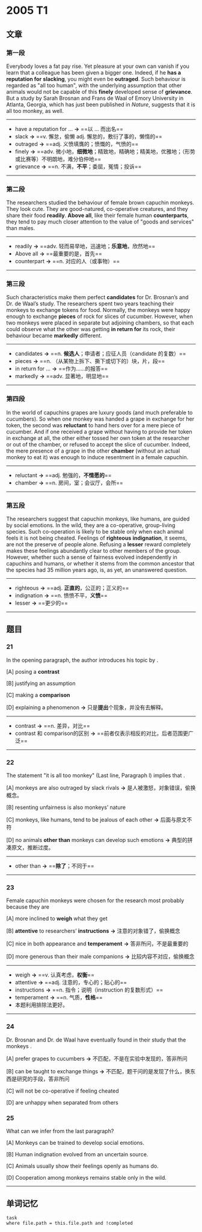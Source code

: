 
# 2005 T1

## 文章

### 第一段

Everybody loves a fat pay rise. Yet pleasure at your own can vanish if you learn that a colleague has been given a bigger one. Indeed, if he **has a reputation for** **slacking**, you might even be **outraged**. Such behaviour is regarded as "all too human", with the underlying assumption that other animals would not be capable of this **finely** developed sense of **grievance**. But a study by Sarah Brosnan and Frans de Waal of Emory University in Atlanta, Georgia, which has just been published in _Nature_, suggests that it is all too monkey, as well.

---

- have a reputation for ...  **→** ==以 ... 而出名==
- slack **→** ==v. 懈怠，偷懒 adj. 懈怠的，敷衍了事的，懒惰的==
- outraged **→** ==adj. 义愤填膺的；愤慨的，气愤的==
- finely **→** ==adv. 微小地，**细微地**；精致地，精确地；精美地，优雅地；（形势或比赛等）不明朗地，难分伯仲地==
- grievance **→** ==n. 不满，**不平**；委屈，冤情；投诉==

---

### 第二段

The researchers studied the behaviour of female brown capuchin monkeys. They look cute. They are good-natured, co-operative creatures, and they share their food **readily**. **Above all**, like their female human **counterparts**, they tend to pay much closer attention to the value of "goods and services" than males.

---

- readily **→** ==adv. 轻而易举地，迅速地；**乐意地**，欣然地==
-  Above all **→** ==最重要的是，首先==
- counterpart **→** ==n. 对应的人（或事物）==

---

### 第三段

Such characteristics make them perfect **candidates** for Dr. Brosnan’s and Dr. de Waal’s study. The researchers spent two years teaching their monkeys to exchange tokens for food. Normally, the monkeys were happy enough to exchange **pieces** of rock for slices of cucumber. However, when two monkeys were placed in separate but adjoining chambers, so that each could observe what the other was getting **in return for** its rock, their behaviour became **markedly** different.

---

- candidates **→** ==n. **候选人**；申请者；应征人员（candidate 的复数）==
- pieces **→** ==n. （从某物上拆下、撕下或切下的）块，片，段==
- in return for ...  **→** ==作为……的报答==
- markedly **→** ==adv. 显著地，明显地==

---

### 第四段

In the world of capuchins grapes are luxury goods (and much preferable to cucumbers). So when one monkey was handed a grape in exchange for her token, the second was **reluctant** to hand hers over for a mere piece of cucumber. And if one received a grape without having to provide her token in exchange at all, the other either tossed her own token at the researcher or out of the chamber, or refused to accept the slice of cucumber. Indeed, the mere presence of a grape in the other **chamber** (without an actual monkey to eat it) was enough to induce resentment in a female capuchin.

---

- reluctant **→** ==adj. 勉强的，**不情愿的**==
- chamber **→** ==n. 房间，室；会议厅，会所==

---

### 第五段

The researchers suggest that capuchin monkeys, like humans, are guided by social emotions. In the wild, they are a co-operative, group-living species. Such co-operation is likely to be stable only when each animal feels it is not being cheated. Feelings of **righteous** **indignation**, it seems, are not the preserve of people alone. Refusing a **lesser** reward completely makes these feelings abundantly clear to other members of the group. However, whether such a sense of fairness evolved independently in capuchins and humans, or whether it stems from the common ancestor that the species had 35 million years ago, is, as yet, an unanswered question.

---

- righteous **→** ==adj. **正直的**，公正的；正义的==
- indignation **→** ==n. 愤愤不平，**义愤**==
- lesser **→** ==更少的==

---

## 题目

### 21

In the opening paragraph, the author introduces his topic by	. 

[A] posing a **contrast**

[B] justifying an assumption 

[C] making a **comparison**

[D] explaining a phenomenon **→** 只是**提出**个现象，并没有去解释。

---

- contrast **→** ==n. 差异，对比==
- contrast 和 comparison的区别 **→** ==前者仅表示相反的对比，后者范围更广泛==

---

### 22

The statement "it is all too monkey" (Last line, Paragraph l) implies that	. 

[A] monkeys are also outraged by slack rivals **→** 是人被激怒，对象错误，偷换概念。

[B] resenting unfairness is also monkeys’ nature

[C] monkeys, like humans, tend to be jealous of each other **→** 后面与原文不符

[D] no animals **other than** monkeys can develop such emotions **→** 典型的拼凑原文，推断过度。

---

- other than **→** ==**除了**；不同于==

---

### 23

Female capuchin  monkeys  were  chosen  for  the research  most  probably because  they  are

[A] more inclined to **weigh** what they get 

[B] **attentive** to researchers’ **instructions** **→** 注意的对象错了，偷换概念

[C] nice in both appearance and **temperament**  **→** 答非所问，不是最重要的

[D] more generous than their male companions **→** 比较内容不对应，偷换概念

---

- weigh **→** ==v. 认真考虑，**权衡**==
- attentive **→** ==adj. 注意的，专心的；贴心的==
- instructions **→** ==n. 指令；说明（instruction 的复数形式）==
- temperament **→** ==n. 气质，**性格**==
- 本题利用排除法更好。

---

### 24

Dr. Brosnan and Dr. de Waal have eventually found in their study that the monkeys	. 

[A] prefer grapes to cucumbers **→** 不匹配，不是在实验中发现的，答非所问

[B] can be taught to exchange things **→** 不匹配，题干问的是发现了什么，换东西是研究的手段，答非所问

[C] will not be co-operative if feeling cheated 

[D] are unhappy when separated from others

### 25

What can we infer from the last paragraph?

[A] Monkeys can be trained to develop social emotions. 

[B] Human indignation evolved from an uncertain source.

[C] Animals usually show their feelings openly as humans do. 

[D] Cooperation among monkeys remains stable only in the wild.

---

## 单词记忆

```dataview
task
where file.path = this.file.path and !completed
```